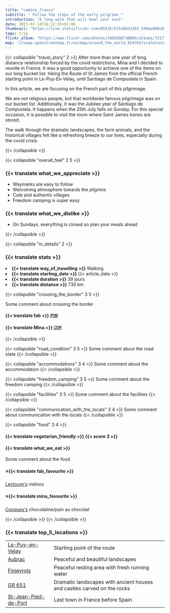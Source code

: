 ```yaml
---
title: "camino_france"
subtitle: " Follow the steps of the early pilgrims "
introduction: "A long walk that will heal your soul"
date: 2021-07-14T16:12:33+01:00
thumbnail: "https://live.staticflickr.com/65535/52518424392_540ae080c8_c.jpg"
tags: trip
flickr_album: "https://www.flickr.com/photos/196589873@N03/albums/72177720303923005"
map: "//umap.openstreetmap.fr/en/map/around_the_world_814763?scaleControl=false&miniMap=false&scrollWheelZoom=false&zoomControl=true&allowEdit=false&moreControl=true&searchControl=null&tilelayersControl=null&embedControl=null&datalayersControl=true&onLoadPanel=undefined&captionBar=false&datalayers=2484864#7/44.3/2.5338"
---
```

{{< collapsible "travel_story" 2 >}}
After more than one year of long distance relationship forced by the covid restrictions, Mina and I decided to reunite in France. It was a good opportunity to achieve one of the items on our long bucket list: hiking the Route of St James from the official French starting point in Le-Puy-En-Velay, until Santiago de Compostela in Spain.

In this article, we are focusing on the French part of this pilgrimage.

We are not religious people, but that worldwide famous pilgrimage was on our bucket list. Additionally, it was the Jubilee year of Santiago de Compostela. It happens when the 25th July falls on Sunday. For this special occasion, it is possible to visit the room where Saint James bones are stored.

The walk through the dramatic landscapes, the farm animals, and the historical villages felt like a refreshing breeze to our lives, especially during the covid crisis.

{{< /collapsible >}}

{{< collapsible "overall_feel" 2 5 >}}
<h3>{{< translate what_we_appreciate >}}</h3>

- Waymarks are easy to follow
- Welcoming atmosphere towards the pilgrims
- Cute and authentic villages
- Freedom camping is super easy
  
<h3>{{< translate what_we_dislike >}}</h3>

- On Sundays, everything is closed so plan your meals ahead

{{< /collapsible >}}

{{< collapsible "in_details" 2 >}}

<h3>{{< translate stats >}}</h3>

<li><b>{{< translate way_of_travelling >}}</b> Walking</li>
<li><b>{{< translate starting_date >}} </b>{{< article_date >}}</li> 
<li><b>{{< translate duration >}}</b> 39 jours</li>
<li><b>{{< translate distance >}}</b> 730 km</li>

{{< collapsible "crossing_the_border" 3 5 >}}

Some comment about crossing the border
<h4>{{< translate fab >}} 🇫🇷</h4>
<h4>{{< translate Mina >}} 🇯🇵</h4>

{{< /collapsible >}}

{{< collapsible "road_condition" 3 5 >}}
Some comment about the road state
{{< /collapsible >}}

{{< collapsible "accommodations" 3 4 >}}
Some comment about the accommodation
{{< /collapsible >}}

{{< collapsible "freedom_camping" 3 5 >}}
Some comment about the freedom camping
{{< /collapsible >}}

{{< collapsible "facilities" 3 5 >}}
Some comment about the facilities
{{< /collapsible >}}

{{< collapsible "communication_with_the_locals" 3 4 >}}
Some comment about communication with the locals
{{< /collapsible >}}

{{< collapsible "food" 3 4 >}}
<h4>{{< translate vegetarian_friendly >}} {{< score 3 >}}</h4>

<h4>{{< translate what_we_eat >}}</h4> 
Some comment about the food

<h4>⭐{{< translate fab_favourite >}}</h4>

[Lectoure's](https://goo.gl/maps/KDRpq8CxQgm6ag9D6) melons

<h4>⭐{{< translate mina_favourite >}}</h4>

[Conques's](https://goo.gl/maps/av6svjhdUAqhVrmc6) chocolatine/pain au chocolat

{{< /collapsible >}}
{{< /collapsible >}}

### {{< translate top_5_locations >}}
|             |             |
|-------------|-------------|
|   [Le-Puy-en-Velay](https://goo.gl/maps/W3UnUzxYhsVa492a9)    |   Starting point of the route    |
|   [Aubrac](https://goo.gl/maps/HN2TL4cktPYMVHoK9)    |   Peaceful and beautiful landscapes    |
|   [Finieyrols](https://goo.gl/maps/MwkFy5wEWDJ7nrqD6)    |   Peaceful resting area with fresh running water    |
|   [GR 651](https://goo.gl/maps/Sk6Sw8nRGRoDXupN9)    |   Dramatic landscapes with ancient houses and castles carved on the rocks    |
|   [St-Jean-Pied-de-Port](https://goo.gl/maps/Uepu1ueF41Vjte1p8)    |   Last town in France before Spain    |

